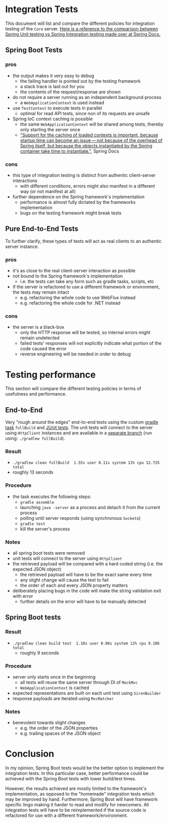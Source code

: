 # Integration Tests
This document will list and compare the different policies for integration testing of the `Core` server.
[Here is a reference to the comparison between Spring Unit testing vs Spring Integration testing made over at Spring Docs.](https://docs.spring.io/spring-framework/docs/current/spring-framework-reference/testing.html#spring-mvc-test-vs-end-to-end-integration-tests)

## Spring Boot Tests

### pros
* the output makes it very easy to debug
    - the failing handler is pointed out by the testing framework
    - a stack trace is laid out for you
    - the contents of the request/response are shown
* do not require a server running as an independent background process
    - a `WebApplicationContext` is used instead
* use `TestContext` to execute tests in parallel
    - optimal for read API tests, since non of its requests are unsafe
* Spring IoC context caching is possible
    - the same `WebApplicationContext` will be shared among tests, thereby only starting the server once
    - ["Support for the caching of loaded contexts is important, because startup time can become an issue — not because of the overhead of Spring itself, but because the objects instantiated by the Spring container take time to instantiate."](https://docs.spring.io/spring/docs/5.2.6.RELEASE/spring-framework-reference/testing.html#testing-ctx-management), Spring Docs

### cons
* this type of integration testing is distinct from authentic client-server interactions
    - with different conditions, errors might also manifest in a different way (or not manifest at all)
* further dependence on the Spring framework's implementation
    - performance is almost fully dictated by the frameworks implementation
    - bugs on the testing framework might break tests

## Pure End-to-End Tests
To further clarify, these types of tests will act as real clients to an authentic server instance.

### pros
* it's as close to the real client-server interaction as possible
* not bound to the Spring framework's implementation
    - i.e. the tests can take any form such as gradle tasks, scripts, etc
* if the server is refactored to use a different framework or environment, the tests may remain intact
    - e.g. refactoring the whole code to use WebFlux instead
    - e.g. refactoring the whole code for .NET instead

### cons
* the server is a black-box
    - only the HTTP response will be tested, so internal errors might remain undetected
    - failed tests' responses will not explicitly indicate what portion of the code caused the error
    - reverse engineering will be needed in order to debug

# Testing performance
This section will compare the different testing policies in terms of usefulness and performance.

## End-to-End
Very "rough around the edges" end-to-end tests using the custom [gradle task](https://github.com/i-on-project/core/commit/a83793f585bcad2a113f9c37582ae7ee1b69f7d1) `fullBuild` and [JUnit tests](https://github.com/i-on-project/core/commit/f634fe482a288f7fcda4abb0d45509bc11284aa8).
The unit tests will connect to the server using `HttpClient` instances and are available in a [separate branch](https://github.com/i-on-project/core/tree/test/gh-72-integration-testing-options) (run using: `./gradlew fullBuild`).

### Result
* `./gradlew clean fullBuild  1.55s user 0.11s system 13% cpu 12.735 total`
* roughly 13 seconds

### Procedure
* the task executes the following steps:
    - `gradle assemble`
    - launching `java -server` as a process and detach it from the current process
    - polling until server responds (using synchronous `Socket`s)
    - `gradle test`
    - kill the server's process

### Notes
* all spring boot tests were removed
* unit tests will connect to the server using `HttpClient`
* the retrieved payload will be compared with a hard coded string (i.e. the expected JSON object)
    - the retrieved payload will have to be the exact same every time
    - any slight change will cause the test to fail
    - the order of each and every JSON property matters
* deliberately placing bugs in the code will make the string validation exit with error
    - further details on the error will have to be manually detected

## Spring Boot tests
### Result
* `./gradlew clean build test  1.10s user 0.06s system 12% cpu 9.106 total`
    - roughly 9 seconds

### Procedure
* server only starts once in the beginning
    - all tests will reuse the same server through DI of `MockMvc`
    - `WebApplicationContext` is cached
* expected representations are built on each unit test using `SirenBuilder`
* response payloads are iterated using `MvcMatcher`

### Notes
* benevolent towards slight changes
    - e.g. the order of the JSON properties
    - e.g. trailing spaces of the JSON object

# Conclusion
In my opinion, Spring Boot tests would be the better option to implement the integration tests.
In this particular case, better performance could be achieved with the Spring Boot tests with lower build/test times.

However, the results achieved are mostly limited to the framework's implementation, as opposed to the "homemade" integration tests which may be improved by hand.
Furthermore, Spring Boot will have framework specific lingo making it harder to read and modify for newcomers.
All integration tests will have to be reimplemented if the source code is refactored for use with a different framework/environment.


